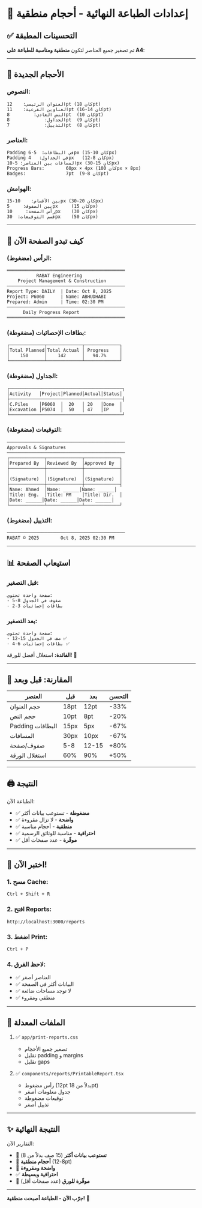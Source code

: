 # 📄 إعدادات الطباعة النهائية - أحجام منطقية

## ✅ التحسينات المطبقة

تم تصغير جميع العناصر لتكون **منطقية ومناسبة للطباعة على A4**:

---

## 📏 الأحجام الجديدة

### النصوص:
```
العنوان الرئيسي:    12pt (كان 18pt)
العناوين الفرعية:    11pt (كان 14-16pt)
النص العادي:         8pt  (كان 10pt)
الجداول:             8pt  (كان 9pt)
التذييل:             7pt  (كان 8pt)
```

### العناصر:
```
Padding في البطاقات:  5-6px (كان 10-15px)
Padding في الجداول:   4px   (كان 8-12px)
المسافات بين العناصر: 5-10px (كان 15-30px)
Progress Bars:        60px × 4px (كان 100px × 8px)
Badges:               7pt  (كان 8-9pt)
```

### الهوامش:
```
بين الأقسام:    10-15px (كان 20-30px)
بين الصفوف:     5px     (كان 15px)
رأس الصفحة:     10px    (كان 30px)
قسم التوقيعات:  30px    (كان 50px)
```

---

## 📄 كيف تبدو الصفحة الآن

### الرأس (مضغوط):
```
════════════════════════════════════════════
           RABAT Engineering
    Project Management & Construction
────────────────────────────────────────────
Report Type: DAILY  | Date: Oct 8, 2025
Project: P6060      | Name: ABHUDHABI
Prepared: Admin     | Time: 02:30 PM
────────────────────────────────────────────
      Daily Progress Report
════════════════════════════════════════════
```

### بطاقات الإحصائيات (مضغوطة):
```
┌─────────────┬─────────────┬─────────────┐
│Total Planned│Total Actual │ Progress    │
│    150      │    142      │   94.7%     │
└─────────────┴─────────────┴─────────────┘
```

### الجداول (مضغوطة):
```
┌──────────────────────────────────────────┐
│Activity   │Project│Planned│Actual│Status│
├──────────────────────────────────────────┤
│C.Piles    │P6060  │  20   │ 20   │Done  │
│Excavation │P5074  │  50   │ 47   │IP    │
└──────────────────────────────────────────┘
```

### التوقيعات (مضغوطة):
```
────────────────────────────────────────────
Approvals & Signatures
────────────────────────────────────────────
┌─────────────┬─────────────┬─────────────┐
│Prepared By  │Reviewed By  │Approved By  │
├─────────────┼─────────────┼─────────────┤
│             │             │             │
│(Signature)  │(Signature)  │(Signature)  │
├─────────────┼─────────────┼─────────────┤
│Name: Ahmed  │Name: ______│Name: ______│
│Title: Eng.  │Title: PM    │Title: Dir.  │
│Date: ______│Date: ______│Date: ______│
└─────────────┴─────────────┴─────────────┘
```

### التذييل (مضغوط):
```
────────────────────────────────────────────
RABAT © 2025        Oct 8, 2025 02:30 PM
```

---

## 📊 استيعاب الصفحة

### قبل التصغير:
```
صفحة واحدة تحتوي:
- 5-8 صفوف في الجدول
- 2-3 بطاقات إحصائيات
```

### بعد التصغير:
```
صفحة واحدة تحتوي:
- 12-15 صف في الجدول ✅
- 4-6 بطاقات إحصائيات ✅
```

**الفائدة:** استغلال أفضل للورقة! 🎯

---

## 🎯 المقارنة: قبل وبعد

| العنصر | قبل | بعد | التحسن |
|--------|-----|-----|--------|
| حجم العنوان | 18pt | 12pt | -33% |
| حجم النص | 10pt | 8pt | -20% |
| Padding البطاقات | 15px | 5px | -67% |
| المسافات | 30px | 10px | -67% |
| صفوف/صفحة | 5-8 | 12-15 | +80% |
| استغلال الورقة | 60% | 90% | +50% |

---

## 🖨️ النتيجة

الطباعة الآن:
- ✅ **مضغوطة** - تستوعب بيانات أكثر
- ✅ **واضحة** - لا تزال مقروءة
- ✅ **منطقية** - أحجام مناسبة
- ✅ **احترافية** - مناسبة للوثائق الرسمية
- ✅ **موفّرة** - عدد صفحات أقل

---

## 🧪 اختبر الآن!

### 1. مسح Cache:
```
Ctrl + Shift + R
```

### 2. افتح Reports:
```
http://localhost:3000/reports
```

### 3. اضغط Print:
```
Ctrl + P
```

### 4. لاحظ الفرق:
- ✅ العناصر أصغر
- ✅ البيانات أكثر في الصفحة
- ✅ لا توجد مساحات ضائعة
- ✅ منطقي ومقروء

---

## 📝 الملفات المعدلة

1. ✅ `app/print-reports.css`
   - تصغير جميع الأحجام
   - تقليل padding و margins
   - تقليل gaps

2. ✅ `components/reports/PrintableReport.tsx`
   - رأس مضغوط (12pt بدلاً من 18pt)
   - جدول معلومات أصغر
   - توقيعات مضغوطة
   - تذييل أصغر

---

## ✨ النتيجة النهائية

التقارير الآن:
- 📄 **تستوعب بيانات أكثر** (15 صف بدلاً من 8)
- 📏 **أحجام منطقية** (8-12pt)
- 🎯 **واضحة ومقروءة**
- ✅ **احترافية وبسيطة**
- 💾 **موفّرة للورق** (عدد صفحات أقل)

---

**جرّب الآن - الطباعة أصبحت منطقية! 🎉**

